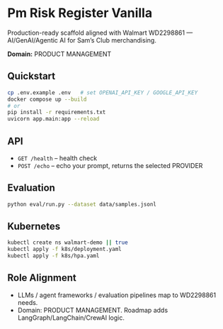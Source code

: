 # Pm Risk Register Vanilla

Production-ready scaffold aligned with Walmart WD2298861 — AI/GenAI/Agentic AI for Sam’s Club merchandising.

**Domain:** PRODUCT MANAGEMENT

## Quickstart
```bash
cp .env.example .env   # set OPENAI_API_KEY / GOOGLE_API_KEY
docker compose up --build
# or
pip install -r requirements.txt
uvicorn app.main:app --reload
```

## API
- `GET /health` – health check
- `POST /echo` – echo your prompt, returns the selected PROVIDER

## Evaluation
```bash
python eval/run.py --dataset data/samples.jsonl
```

## Kubernetes
```bash
kubectl create ns walmart-demo || true
kubectl apply -f k8s/deployment.yaml
kubectl apply -f k8s/hpa.yaml
```

## Role Alignment
- LLMs / agent frameworks / evaluation pipelines map to WD2298861 needs.
- Domain: PRODUCT MANAGEMENT. Roadmap adds LangGraph/LangChain/CrewAI logic.
